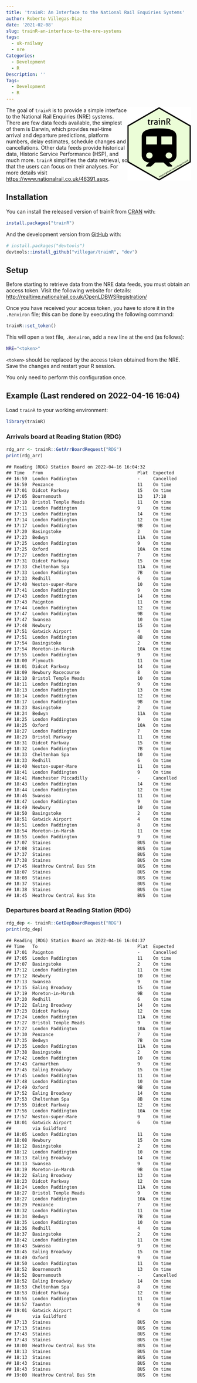 ```yaml
---
title: 'trainR: An Interface to the National Rail Enquiries Systems'
author: Roberto Villegas-Diaz
date: '2021-02-08'
slug: trainR-an-interface-to-the-nre-systems
tags:
  - uk-railway
  - nre
Categories:
  - Development
  - R
Description: ''
Tags:
  - Development
  - R
---
```


<img src="https://raw.githubusercontent.com/villegar/trainR/main/inst/images/logo.png" alt="logo" align="right" height=200px/>

The goal of `trainR` is to provide a simple interface to the 
National Rail Enquiries (NRE) systems. There are few data feeds 
available, the simplest of them is Darwin, which provides real-time 
arrival and departure predictions, platform numbers, delay estimates, 
schedule changes and cancellations. Other data feeds provide historical 
data, Historic Service Performance (HSP), and much more. `trainR` 
simplifies the data retrieval, so that the users can focus on their 
analyses. For more details visit 
https://www.nationalrail.co.uk/46391.aspx.

## Installation

You can install the released version of trainR from [CRAN](https://CRAN.R-project.org) with:

``` r
install.packages("trainR")
```

And the development version from [GitHub](https://github.com/) with:

``` r
# install.packages("devtools")
devtools::install_github("villegar/trainR", "dev")
```

## Setup
Before starting to retrieve data from the NRE data feeds, you must obtain an access token. 
Visit the following website for details: http://realtime.nationalrail.co.uk/OpenLDBWSRegistration/

Once you have received your access token, you have to store it in the `.Renviron` file; this can be 
done by executing the following command:


```r
trainR::set_token()
```

This will open a text file, `.Renviron`, add a new line at the end (as follows):

```bash
NRE="<token>"
```

`<token>` should be replaced by the access token obtained from the NRE. Save the changes and restart 
your R session.

You only need to perform this configuration once.

## Example (Last rendered on 2022-04-16 16:04)

Load `trainR` to your working environment:

```r
library(trainR)
```

### Arrivals board at Reading Station (RDG)


```r
rdg_arr <- trainR::GetArrBoardRequest("RDG")
print(rdg_arr)
```

```
## Reading (RDG) Station Board on 2022-04-16 16:04:32
## Time   From                                    Plat  Expected
## 16:59  London Paddington                       -     Cancelled
## 16:59  Penzance                                11    On time
## 17:01  Didcot Parkway                          15    On time
## 17:05  Bournemouth                             13    17:18
## 17:10  Bristol Temple Meads                    11    On time
## 17:11  London Paddington                       9     On time
## 17:13  London Paddington                       14    On time
## 17:14  London Paddington                       12    On time
## 17:17  London Paddington                       9B    On time
## 17:20  Basingstoke                             2     On time
## 17:23  Bedwyn                                  11A   On time
## 17:25  London Paddington                       9     On time
## 17:25  Oxford                                  10A   On time
## 17:27  London Paddington                       7     On time
## 17:31  Didcot Parkway                          15    On time
## 17:33  Cheltenham Spa                          11A   On time
## 17:33  London Paddington                       7B    On time
## 17:33  Redhill                                 6     On time
## 17:40  Weston-super-Mare                       10    On time
## 17:41  London Paddington                       9     On time
## 17:43  London Paddington                       14    On time
## 17:43  Paignton                                11    On time
## 17:44  London Paddington                       12    On time
## 17:47  London Paddington                       9B    On time
## 17:47  Swansea                                 10    On time
## 17:48  Newbury                                 15    On time
## 17:51  Gatwick Airport                         4     On time
## 17:51  London Paddington                       8B    On time
## 17:54  Basingstoke                             2     On time
## 17:54  Moreton-in-Marsh                        10A   On time
## 17:55  London Paddington                       9     On time
## 18:00  Plymouth                                11    On time
## 18:01  Didcot Parkway                          14    On time
## 18:09  Newbury Racecourse                      8     On time
## 18:10  Bristol Temple Meads                    10    On time
## 18:11  London Paddington                       9     On time
## 18:13  London Paddington                       13    On time
## 18:14  London Paddington                       12    On time
## 18:17  London Paddington                       9B    On time
## 18:23  Basingstoke                             2     On time
## 18:24  Bedwyn                                  11A   On time
## 18:25  London Paddington                       9     On time
## 18:25  Oxford                                  10A   On time
## 18:27  London Paddington                       7     On time
## 18:29  Bristol Parkway                         11    On time
## 18:31  Didcot Parkway                          15    On time
## 18:32  London Paddington                       7B    On time
## 18:33  Cheltenham Spa                          10    On time
## 18:33  Redhill                                 6     On time
## 18:40  Weston-super-Mare                       11    On time
## 18:41  London Paddington                       9     On time
## 18:41  Manchester Piccadilly                   -     Cancelled
## 18:43  London Paddington                       14    On time
## 18:44  London Paddington                       12    On time
## 18:46  Swansea                                 11    On time
## 18:47  London Paddington                       9     On time
## 18:49  Newbury                                 10    On time
## 18:50  Basingstoke                             2     On time
## 18:51  Gatwick Airport                         4     On time
## 18:51  London Paddington                       8     On time
## 18:54  Moreton-in-Marsh                        11    On time
## 18:55  London Paddington                       9     On time
## 17:07  Staines                                 BUS   On time
## 17:08  Staines                                 BUS   On time
## 17:37  Staines                                 BUS   On time
## 17:38  Staines                                 BUS   On time
## 17:45  Heathrow Central Bus Stn                BUS   On time
## 18:07  Staines                                 BUS   On time
## 18:08  Staines                                 BUS   On time
## 18:37  Staines                                 BUS   On time
## 18:38  Staines                                 BUS   On time
## 18:45  Heathrow Central Bus Stn                BUS   On time
```

### Departures board at Reading Station (RDG)


```r
rdg_dep <- trainR::GetDepBoardRequest("RDG")
print(rdg_dep)
```

```
## Reading (RDG) Station Board on 2022-04-16 16:04:37
## Time   To                                      Plat  Expected
## 17:01  Paignton                                -     Cancelled
## 17:05  London Paddington                       11    On time
## 17:07  Basingstoke                             2     On time
## 17:12  London Paddington                       11    On time
## 17:12  Newbury                                 10    On time
## 17:13  Swansea                                 9     On time
## 17:15  Ealing Broadway                         15    On time
## 17:19  Moreton-in-Marsh                        9B    On time
## 17:20  Redhill                                 6     On time
## 17:22  Ealing Broadway                         14    On time
## 17:23  Didcot Parkway                          12    On time
## 17:24  London Paddington                       11A   On time
## 17:27  Bristol Temple Meads                    9     On time
## 17:27  London Paddington                       10A   On time
## 17:30  Penzance                                7     On time
## 17:35  Bedwyn                                  7B    On time
## 17:35  London Paddington                       11A   On time
## 17:38  Basingstoke                             2     On time
## 17:42  London Paddington                       10    On time
## 17:43  Carmarthen                              9     On time
## 17:45  Ealing Broadway                         15    On time
## 17:45  London Paddington                       11    On time
## 17:48  London Paddington                       10    On time
## 17:49  Oxford                                  9B    On time
## 17:52  Ealing Broadway                         14    On time
## 17:53  Cheltenham Spa                          8B    On time
## 17:55  Didcot Parkway                          12    On time
## 17:56  London Paddington                       10A   On time
## 17:57  Weston-super-Mare                       9     On time
## 18:01  Gatwick Airport                         6     On time
##        via Guildford                           
## 18:05  London Paddington                       11    On time
## 18:08  Newbury                                 15    On time
## 18:12  Basingstoke                             2     On time
## 18:12  London Paddington                       10    On time
## 18:13  Ealing Broadway                         14    On time
## 18:13  Swansea                                 9     On time
## 18:19  Moreton-in-Marsh                        9B    On time
## 18:22  Ealing Broadway                         13    On time
## 18:23  Didcot Parkway                          12    On time
## 18:24  London Paddington                       11A   On time
## 18:27  Bristol Temple Meads                    9     On time
## 18:27  London Paddington                       10A   On time
## 18:29  Penzance                                7     On time
## 18:32  London Paddington                       11    On time
## 18:34  Bedwyn                                  7B    On time
## 18:35  London Paddington                       10    On time
## 18:36  Redhill                                 4     On time
## 18:37  Basingstoke                             2     On time
## 18:42  London Paddington                       11    On time
## 18:43  Swansea                                 9     On time
## 18:45  Ealing Broadway                         15    On time
## 18:49  Oxford                                  9     On time
## 18:50  London Paddington                       11    On time
## 18:52  Bournemouth                             13    On time
## 18:52  Bournemouth                             -     Cancelled
## 18:52  Ealing Broadway                         14    On time
## 18:53  Cheltenham Spa                          8     On time
## 18:53  Didcot Parkway                          12    On time
## 18:56  London Paddington                       11    On time
## 18:57  Taunton                                 9     On time
## 19:01  Gatwick Airport                         4     On time
##        via Guildford                           
## 17:13  Staines                                 BUS   On time
## 17:13  Staines                                 BUS   On time
## 17:43  Staines                                 BUS   On time
## 17:43  Staines                                 BUS   On time
## 18:00  Heathrow Central Bus Stn                BUS   On time
## 18:13  Staines                                 BUS   On time
## 18:13  Staines                                 BUS   On time
## 18:43  Staines                                 BUS   On time
## 18:43  Staines                                 BUS   On time
## 19:00  Heathrow Central Bus Stn                BUS   On time
```
